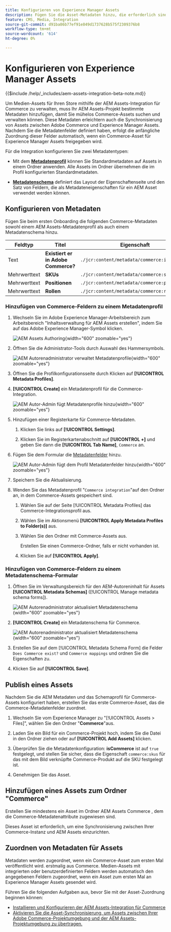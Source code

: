 ```yaml
---
title: Konfigurieren von Experience Manager Assets
description: Fügen Sie die Asset-Metadaten hinzu, die erforderlich sind, damit die AEM Assets-Integration für Commerce Assets zwischen Adobe Commerce- und Experience Manager Assets-Projekten synchronisieren kann.
feature: CMS, Media, Integration
source-git-commit: d91ba86b77ef91e849d1737628b575f2309376b8
workflow-type: tm+mt
source-wordcount: '614'
ht-degree: 0%

---
```


# Konfigurieren von Experience Manager Assets

{{$include /help/_includes/aem-assets-integration-beta-note.md}}

Um Medien-Assets für Ihren Store mithilfe der AEM Assets-Integration für Commerce zu verwalten, muss Ihr AEM Assets-Projekt bestimmte Metadaten hinzufügen, damit Sie mühelos Commerce-Assets suchen und verwalten können. Diese Metadaten erleichtern auch die Synchronisierung von Assets zwischen Adobe Commerce und Experience Manager Assets. Nachdem Sie die Metadatenfelder definiert haben, erfolgt die anfängliche Zuordnung dieser Felder automatisch, wenn ein Commerce-Asset für Experience Manager Assets freigegeben wird.

Für die Integration konfigurieren Sie zwei Metadatentypen:

- Mit dem **[Metadatenprofil](https://experienceleague.adobe.com/en/docs/experience-manager-cloud-service/content/assets/manage/metadata-profiles)** können Sie Standardmetadaten auf Assets in einem Ordner anwenden. Alle Assets im Ordner übernehmen die im Profil konfigurierten Standardmetadaten.

- **[Metadatenschema](https://experienceleague.adobe.com/en/docs/experience-manager-cloud-service/content/assets/manage/metadata-schemas)** definiert das Layout der Eigenschaftenseite und den Satz von Feldern, die als Metadateneigenschaften für ein AEM Asset verwendet werden können.

## Konfigurieren von Metadaten

Fügen Sie beim ersten Onboarding die folgenden Commerce-Metadaten sowohl einem AEM Assets-Metadatenprofil als auch einem Metadatenschema hinzu.

| Feldtyp | Titel | Eigenschaft | Standardwert |
|------ | ------- | ---------- | ------------- |
| Text | **Existiert er in Adobe Commerce?** | `./jcr:content/metadata/commerce:isCommerce` | yes |
| Mehrwerttext | **SKUs** | `./jcr:content/metadata/commerce:skus` | Keine |
| Mehrwerttext | **Positionen** | `./jcr:content/metadata/commerce:positions` | Keine |
| Mehrwerttext | **Rollen** | `./jcr:content/metadata/commerce:roles` | Keine |


### Hinzufügen von Commerce-Feldern zu einem Metadatenprofil

1. Wechseln Sie im Adobe Experience Manager-Arbeitsbereich zum Arbeitsbereich &quot;Inhaltsverwaltung für AEM Assets erstellen&quot;, indem Sie auf das Adobe Experience Manager-Symbol klicken.

   ![AEM Assets Authoring](./assets/aem-assets-authoring.png){width="600" zoomable="yes"}

1. Öffnen Sie die Administrator-Tools durch Auswahl des Hammersymbols.

   ![AEM Autorenadministrator verwaltet Metadatenprofile](./assets/aem-manage-metadata-profiles.png){width="600" zoomable="yes"}

1. Öffnen Sie die Profilkonfigurationsseite durch Klicken auf **[!UICONTROL Metadata Profiles]**.

1. **[!UICONTROL Create]** ein Metadatenprofil für die Commerce-Integration.

   ![AEM Autor-Admin fügt Metadatenprofile hinzu ](./assets/aem-create-metadata-profile.png){width="600" zoomable="yes"}

1. Hinzufügen einer Registerkarte für Commerce-Metadaten.

   1. Klicken Sie links auf **[!UICONTROL Settings]**.

   1. Klicken Sie im Registerkartenabschnitt auf **[!UICONTROL +]** und geben Sie dann die **[!UICONTROL Tab Name]**, `Commerce` an.

1. Fügen Sie dem Formular die [Metadatenfelder](#configure-metadata) hinzu.

   ![AEM Autor-Admin fügt dem Profil Metadatenfelder hinzu](./assets/aem-edit-metadata-profile-fields.png){width="600" zoomable="yes"}

1. Speichern Sie die Aktualisierung.

1. Wenden Sie das Metadatenprofil &quot;`Commerce integration`&quot;auf den Ordner an, in dem Commerce-Assets gespeichert sind.

   1. Wählen Sie auf der Seite [!UICONTROL  Metadata Profiles] das Commerce-Integrationsprofil aus.

   1. Wählen Sie im Aktionsmenü **[!UICONTROL Apply Metadata Profiles to Folder(s)]** aus.

   1. Wählen Sie den Ordner mit Commerce-Assets aus.

      Erstellen Sie einen Commerce-Ordner, falls er nicht vorhanden ist.

   1. Klicken Sie auf **[!UICONTROL Apply]**.

### Hinzufügen von Commerce-Feldern zu einem Metadatenschema-Formular

1. Öffnen Sie im Verwaltungsbereich für den AEM-Autoreninhalt für Assets **[!UICONTROL Metadata Schemas]** ([!UICONTROL Manage metadata schema forms]).

   ![AEM Autorenadministrator aktualisiert Metadatenschema](./assets/aem-assets-manage-metadata-schema.png){width="600" zoomable="yes"}

1. **[!UICONTROL Create]** ein Metadatenschema für Commerce.

   ![AEM Autorenadministrator aktualisiert Metadatenschema](./assets/aem-assets-create-metadata-schema.png){width="600" zoomable="yes"}

1. Erstellen Sie auf dem [!UICONTROL Metadata Schema Form] die Felder `Does Commerce exist?` und `Commerce mappings` und ordnen Sie die Eigenschaften zu.

1. Klicken Sie auf **[!UICONTROL Save]**.


## Publish eines Assets

Nachdem Sie die AEM Metadaten und das Schemaprofil für Commerce-Assets konfiguriert haben, erstellen Sie das erste Commerce-Asset, das die Commerce-Metadatenfelder zuordnet.

1. Wechseln Sie vom Experience Manager zu &quot;[!UICONTROL Assets > Files]&quot;, wählen Sie den Ordner &quot;**Commerce**&quot;aus.

1. Laden Sie ein Bild für ein Commerce-Projekt hoch, indem Sie die Datei in den Ordner ziehen oder auf **[!UICONTROL Add Assets]** klicken.

1. Überprüfen Sie die Metadatenkonfiguration: **isCommerce** ist auf `true` festgelegt, und stellen Sie sicher, dass die Eigenschaft `commerce:skus` für das mit dem Bild verknüpfte Commerce-Produkt auf die SKU festgelegt ist.

1. Genehmigen Sie das Asset.


## Hinzufügen eines Assets zum Ordner &quot;Commerce&quot;

Erstellen Sie mindestens ein Asset im Ordner AEM Assets Commerce , dem die Commerce-Metadatenattribute zugewiesen sind.

Dieses Asset ist erforderlich, um eine Synchronisierung zwischen Ihrer Commerce-Instanz und AEM Assets einzurichten.

## Zuordnen von Metadaten für Assets

Metadaten werden zugeordnet, wenn ein Commerce-Asset zum ersten Mal veröffentlicht wird.  erstmalig aus Commerce. Medien-Assets mit integrierten oder benutzerdefinierten Feldern werden automatisch den angegebenen Feldern zugeordnet, wenn ein Asset zum ersten Mal an Experience Manager Assets gesendet wird.

Führen Sie die folgenden Aufgaben aus, bevor Sie mit der Asset-Zuordnung beginnen können:

- [Installieren und Konfigurieren der AEM Assets-Integration für Commerce](aem-assets-configure-commerce.md)
- [Aktivieren Sie die Asset-Synchronisierung, um Assets zwischen Ihrer Adobe Commerce-Projektumgebung und der AEM Assets-Projektumgebung zu übertragen.](aem-assets-setup-synchronization.md)
